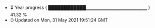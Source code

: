 - ⏳ Year progress { ████████████▁▁▁▁▁▁▁▁▁▁▁▁▁▁▁▁▁▁ } 41.32 %
- ⏰ Updated on Mon, 31 May 2021 19:51:24 GMT

